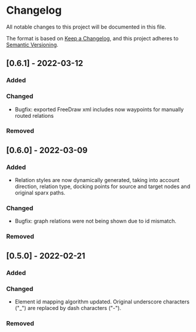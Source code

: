 # Changelog
All notable changes to this project will be documented in this file.

The format is based on [Keep a Changelog](https://keepachangelog.com/en/1.0.0/),
and this project adheres to [Semantic Versioning](https://semver.org/spec/v2.0.0.html).

## [0.6.1] - 2022-03-12
### Added

### Changed
- Bugfix: exported FreeDraw xml includes now waypoints for manually routed relations

### Removed

## [0.6.0] - 2022-03-09
### Added
- Relation styles are now dynamically generated, taking into account direction, relation type, docking points for
  source and target nodes and original sparx paths.
### Changed
- Bugfix: graph relations were not being shown due to id mismatch.

### Removed

## [0.5.0] - 2022-02-21
### Added

### Changed
- Element id mapping algorithm updated. Original underscore characters ("_") are replaced by dash characters ("-").

### Removed
